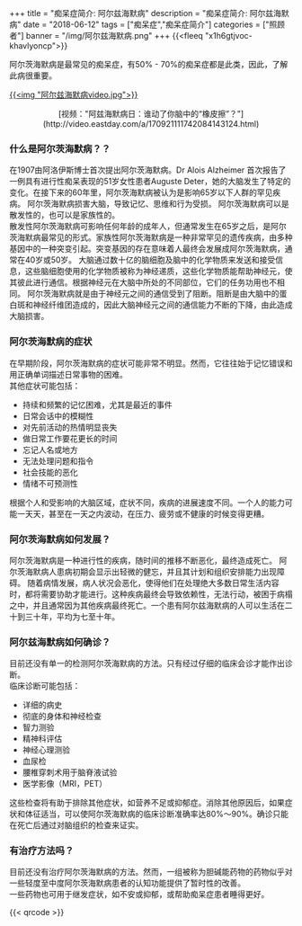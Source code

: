 ﻿+++
title = "痴呆症简介: 阿尔兹海默病"
description = "痴呆症简介: 阿尔兹海默病"
date = "2018-06-12"
tags = ["痴呆症","痴呆症简介"]
categories = ["照顾者"]
banner = "/img/阿尔兹海默病.png"
+++
{{<fleeq "x1h6gtjvoc-khavlyoncp">}}

阿尔茨海默病是最常见的痴呆症，有50% - 70%的痴呆症都是此类，因此，了解此病很重要。

[{{<img "阿尔兹海默病video.jpg">}}](http://video.eastday.com/a/170921111742084143124.html)

<center>[视频："阿兹海默病日：谁动了你脑中的“橡皮擦”？"](http://video.eastday.com/a/170921111742084143124.html)</center>

### 什么是阿尔茨海默病？？
在1907由阿洛伊斯博士首次提出阿尔茨海默病。Dr Alois Alzheimer 首次报告了一例具有进行性痴呆表现的51岁女性患者Auguste Deter，她的大脑发生了特定的变化。在接下来的60年里，阿尔茨海默病被认为是影响65岁以下人群的罕见疾病。
阿尔茨海默病损害大脑，导致记忆、思维和行为受损。
阿尔茨海默病可以是散发性的，也可以是家族性的。  
散发性阿尔茨海默病可影响任何年龄的成年人，但通常发生在65岁之后，是阿尔茨海默病最常见的形式。家族性阿尔茨海默病是一种非常罕见的遗传疾病，由多种基因中的一种突变引起。突变基因的存在意味着人最终会发展成阿尔茨海默病，通常在40岁或50岁。
大脑通过数十亿的脑细胞及脑中的化学物质来发送和接受信息，这些脑细胞使用的化学物质被称为神经递质，这些化学物质能帮助神经元，使其彼此进行通信。根据神经元在大脑中所处的不同部位，它们的任务功用也不相同。
阿尔茨海默病就是由于神经元之间的通信受到了阻断。阻断是由大脑中的蛋白斑和神经纤维团造成的，因此大脑神经元之间的通信能力不断的下降，由此造成大脑损害。

### 阿尔茨海默病的症状   
在早期阶段，阿尔茨海默病的症状可能非常不明显。然而，它往往始于记忆错误和用正确单词描述日常事物的困难。              
其他症状可能包括：            

- 持续和频繁的记忆困难，尤其是最近的事件              
- 日常会话中的模糊性              
- 对先前活动的热情明显丧失              
- 做日常工作要花更长的时间             
- 忘记人名或地方              
- 无法处理问题和指令              
- 社会技能的恶化              
- 情绪不可预测性    

根据个人和受影响的大脑区域，症状不同，疾病的进展速度不同。一个人的能力可能一天天，甚至在一天之内波动，在压力、疲劳或不健康的时候变得更糟。

### 阿尔茨海默病如何发展？
阿尔茨海默病是一种进行性的疾病，随时间的推移不断恶化，最终造成死亡。
阿尔茨海默病人患病初期会显示出轻微的健忘，并且其计划和组织安排能力出现障碍。
随着病情发展，病人状况会恶化，使得他们在处理绝大多数日常生活内容时，都将需要协助才能进行。这种疾病最终会导致依赖性，无法行动，被困于病榻之中，并且通常因为其他疾病最终死亡。一个患有阿尔兹海默病的人可以生活在二十到三十年，平均为七至十年。 

### 阿尔兹海默病如何确诊？
目前还没有单一的检测阿尔茨海默病的方法。只有经过仔细的临床会诊才能作出诊断。              
临床诊断可能包括：   

- 详细的病史              
- 彻底的身体和神经检查              
- 智力测验              
- 精神科评估              
- 神经心理测验              
- 血尿检              
- 腰椎穿刺术用于脑脊液试验              
- 医学影像（MRI，PET） 

这些检查将有助于排除其他症状，如营养不足或抑郁症。消除其他原因后，如果症状和体征适当，可以使阿尔茨海默病的临床诊断准确率达80%～90%。确诊只能在死亡后通过对脑组织的检查来证实。  

### 有治疗方法吗？              
目前还没有治疗阿尔茨海默病的方法。然而，一组被称为胆碱能药物的药物似乎对一些轻度至中度阿尔茨海默病患者的认知功能提供了暂时性的改善。              
一些药物也可用于继发症状，如不安或抑郁，或帮助痴呆症患者睡得更好。             

{{< qrcode >}}